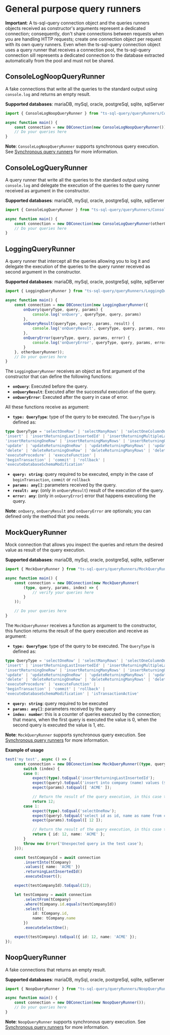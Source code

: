 # General purpose query runners

**Important**: A ts-sql-query connection object and the queries runners objects received as constructor's arguments represent a dedicated connection; consequently, don't share connections between requests when you are handling HTTP requests; create one connection object per request with its own query runners. Even when the ts-sql-query connection object uses a query runner that receives a connection pool, the ts-sql-query connection sill represents a dedicated connection to the database extracted automatically from the pool and must not be shared.

## ConsoleLogNoopQueryRunner

A fake connections that write all the queries to the standard output using `console.log` and returns an empty result.

**Supported databases**: mariaDB, mySql, oracle, postgreSql, sqlite, sqlServer

```ts
import { ConsoleLogNoopQueryRunner } from "ts-sql-query/queryRunners/ConsoleLogNoopQueryRunner";

async function main() {
    const connection = new DBConection(new ConsoleLogNoopQueryRunner());
    // Do your queries here
}
```

**Note**: `ConsoleLogNoopQueryRunner` supports synchronous query execution. See [Synchronous query runners](../../advanced-usage/#synchronous-query-runners) for more information.

## ConsoleLogQueryRunner

A query runner that write all the queries to the standard output using `console.log` and delegate the execution of the queries to the query runner received as argument in the constructor.

**Supported databases**: mariaDB, mySql, oracle, postgreSql, sqlite, sqlServer

```ts
import { ConsoleLogQueryRunner } from "ts-sql-query/queryRunners/ConsoleLogQueryRunner";

async function main() {
    const connection = new DBConection(new ConsoleLogQueryRunner(otherQueryRunner));
    // Do your queries here
}
```

## LoggingQueryRunner

A query runner that intercept all the queries allowing you to log it and delegate the execution of the queries to the query runner received as second argument in the constructor.

**Supported databases**: mariaDB, mySql, oracle, postgreSql, sqlite, sqlServer

```ts
import { LoggingQueryRunner } from "ts-sql-query/queryRunners/LoggingQueryRunner";

async function main() {
    const connection = new DBConection(new LoggingQueryRunner({
        onQuery(queryType, query, params) {
            console.log('onQuery', queryType, query, params)
        },
        onQueryResult(queryType, query, params, result) {
            console.log('onQueryResult', queryType, query, params, result)
        },
        onQueryError(queryType, query, params, error) {
            console.log('onQueryError', queryType, query, params, error)
        }
    }, otherQueryRunner));
    // Do your queries here
}
```

The `LoggingQueryRunner` receives an object as first argument of the constructor that can define the following functions:

- **`onQuery`**: Executed before the query.
- **`onQueryResult`**: Executed after the successful execution of the query.
- **`onQueryError`**: Executed after the query in case of error.

All these functions receive as argument:

- **`type: QueryType`**: type of the query to be executed. The `QueryType` is defined as:

```ts
type QueryType = 'selectOneRow' | 'selectManyRows' | 'selectOneColumnOneRow' | 'selectOneColumnManyRows' | 
'insert' | 'insertReturningLastInsertedId' | 'insertReturningMultipleLastInsertedId' | 
'insertReturningOneRow' | 'insertReturningManyRows' | 'insertReturningOneColumnOneRow' | 'insertReturningOneColumnManyRows' |
'update' | 'updateReturningOneRow' | 'updateReturningManyRows' | 'updateReturningOneColumnOneRow' | 'updateReturningOneColumnManyRows' | 
'delete' | 'deleteReturningOneRow' | 'deleteReturningManyRows' | 'deleteReturningOneColumnOneRow' | 'deleteReturningOneColumnManyRows' |
'executeProcedure' | 'executeFunction' | 
'beginTransaction' | 'commit' | 'rollback' |
'executeDatabaseSchemaModification'
```

- **`query: string`**: query required to be executed, empty in the case of `beginTransaction`, `commit` or `rollback`
- **`params: any[]`**: parameters received by the query.
- **`result: any`**: (only in `onQueryResult`) result of the execution of the query.
- **`error: any`**: (only in `onQueryError`) error that happens executiong the query.

**Note**: `onQuery`, `onQueryResult` and `onQueryError` are optionals; you can defined only the method that you needs.

## MockQueryRunner

Mock connection that allows you inspect the queries and return the desired value as result of the query execution.

**Supported databases**: mariaDB, mySql, oracle, postgreSql, sqlite, sqlServer

```ts
import { MockQueryRunner } from "ts-sql-query/queryRunners/MockQueryRunner";

async function main() {
    const connection = new DBConection(new MockQueryRunner(
        (type, query, params, index) => {
            // verify your queries here
        }
    ));

    // Do your queries here
}
```

The `MockQueryRunner` receives a function as argument to the constructor, this function returns the result of the query execution and receive as argument:

- **`type: QueryType`**: type of the query to be executed. The `QueryType` is defined as:

```ts
type QueryType = 'selectOneRow' | 'selectManyRows' | 'selectOneColumnOneRow' | 'selectOneColumnManyRows' | 
'insert' | 'insertReturningLastInsertedId' | 'insertReturningMultipleLastInsertedId' | 
'insertReturningOneRow' | 'insertReturningManyRows' | 'insertReturningOneColumnOneRow' | 'insertReturningOneColumnManyRows' |
'update' | 'updateReturningOneRow' | 'updateReturningManyRows' | 'updateReturningOneColumnOneRow' | 'updateReturningOneColumnManyRows' | 
'delete' | 'deleteReturningOneRow' | 'deleteReturningManyRows' | 'deleteReturningOneColumnOneRow' | 'deleteReturningOneColumnManyRows' | 
'executeProcedure' | 'executeFunction' | 
'beginTransaction' | 'commit' | 'rollback' |
'executeDatabaseSchemaModification' | 'isTransactionActive'
```

- **`query: string`**: query required to be executed
- **`params: any[]`**: parameters received by the query
- **`index: number`**: this is a counter of queries executed by the connection; that means, when the first query is executed the value is 0, when the second query is executed the value is 1, etc.

**Note**: `MockQueryRunner` supports synchronous query execution. See [Synchronous query runners](../../advanced-usage/#synchronous-query-runners) for more information.

**Example of usage**

```ts
test('my test', async () => {
    const connection = new DBConection(new MockQueryRunner((type, query, params, index) => {
        switch (index) {
        case 0:
            expect(type).toEqual('insertReturningLastInsertedId');
            expect(query).toEqual('insert into company (name) values ($1) returning id');
            expect(params).toEqual([ 'ACME' ]);

            // Return the result of the query execution, in this case the inserted id
            return 12;
        case 1:
            expect(type).toEqual('selectOneRow');
            expect(query).toEqual('select id as id, name as name from company where id = $1');
            expect(params).toEqual([ 12 ]);

            // Return the result of the query execution, in this case the requested row
            return { id: 12, name: 'ACME' };
        }
        throw new Error('Unexpected query in the test case');
    }));

    const testCompanyId = await connection
        .insertInto(tCompany)
        .values({ name: 'ACME' })
        .returningLastInsertedId()
        .executeInsert();

    expect(testCompanyId).toEqual(12);

    let testCompany = await connection
        .selectFrom(tCompany)
        .where(tCompany.id.equals(testCompanyId))
        .select({
            id: tCompany.id,
            name: tCompany.name
        })
        .executeSelectOne();

    expect(testCompany).toEqual({ id: 12, name: 'ACME' });
});
```

## NoopQueryRunner

A fake connections that returns an empty result.

**Supported databases**: mariaDB, mySql, oracle, postgreSql, sqlite, sqlServer

```ts
import { NoopQueryRunner } from "ts-sql-query/queryRunners/NoopQueryRunner";

async function main() {
    const connection = new DBConection(new NoopQueryRunner());
    // Do your queries here
}
```

**Note**: `NoopQueryRunner` supports synchronous query execution. See [Synchronous query runners](../../advanced-usage/#synchronous-query-runners) for more information.